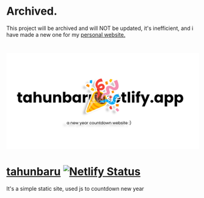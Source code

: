 # Archived.
This project will be archived and will NOT be updated, it's inefficient, and i have made a new one for my [personal website.](https://raharja.eu.org/newyear)

#

![tahunbaru img](https://raw.githubusercontent.com/ayamkv/tahunbaru/master/assets/preview_2.png)

# [tahunbaru](https://tahunbaru.netlify.app)  [![Netlify Status](https://api.netlify.com/api/v1/badges/fc11da78-8019-474a-b0fd-b03473542d71/deploy-status)](https://app.netlify.com/sites/tahunbaru/deploys)

It's a simple static site, used js to countdown new year


